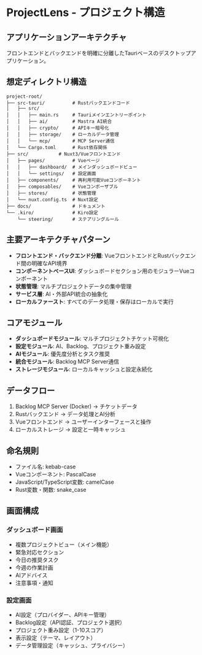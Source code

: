 # ProjectLens - プロジェクト構造

## アプリケーションアーキテクチャ
フロントエンドとバックエンドを明確に分離したTauriベースのデスクトップアプリケーション。

## 想定ディレクトリ構造
```
project-root/
├── src-tauri/          # Rustバックエンドコード
│   ├── src/
│   │   ├── main.rs     # Tauriメインエントリーポイント
│   │   ├── ai/         # Mastra AI統合
│   │   ├── crypto/     # APIキー暗号化
│   │   ├── storage/    # ローカルデータ管理
│   │   └── mcp/        # MCP Server通信
│   └── Cargo.toml      # Rust依存関係
├── src/           # Nuxt3/Vueフロントエンド
│   ├── pages/          # Vueページ
│   │   ├── dashboard/  # メインダッシュボードビュー
│   │   └── settings/   # 設定画面
│   ├── components/     # 再利用可能Vueコンポーネント
│   ├── composables/    # Vueコンポーザブル
│   ├── stores/         # 状態管理
│   └── nuxt.config.ts  # Nuxt設定
├── docs/               # ドキュメント
└── .kiro/              # Kiro設定
    └── steering/       # ステアリングルール
```

## 主要アーキテクチャパターン
- **フロントエンド・バックエンド分離**: VueフロントエンドとRustバックエンド間の明確なAPI境界
- **コンポーネントベースUI**: ダッシュボードセクション用のモジュラーVueコンポーネント
- **状態管理**: マルチプロジェクトデータの集中管理
- **サービス層**: AI・外部API統合の抽象化
- **ローカルファースト**: すべてのデータ処理・保存はローカルで実行

## コアモジュール
- **ダッシュボードモジュール**: マルチプロジェクトチケット可視化
- **設定モジュール**: AI、Backlog、プロジェクト重み設定
- **AIモジュール**: 優先度分析とタスク推奨
- **統合モジュール**: Backlog MCP Server通信
- **ストレージモジュール**: ローカルキャッシュと設定永続化

## データフロー
1. Backlog MCP Server (Docker) → チケットデータ
2. Rustバックエンド → データ処理とAI分析
3. Vueフロントエンド → ユーザーインターフェースと操作
4. ローカルストレージ → 設定と一時キャッシュ

## 命名規則
- ファイル名: kebab-case
- Vueコンポーネント: PascalCase
- JavaScript/TypeScript変数: camelCase
- Rust変数・関数: snake_case

## 画面構成
### ダッシュボード画面
- 複数プロジェクトビュー（メイン機能）
- 緊急対応セクション
- 今日の推奨タスク
- 今週の作業計画
- AIアドバイス
- 注意事項・通知

### 設定画面
- AI設定（プロバイダー、APIキー管理）
- Backlog設定（API認証、プロジェクト選択）
- プロジェクト重み設定（1-10スコア）
- 表示設定（テーマ、レイアウト）
- データ管理設定（キャッシュ、プライバシー）